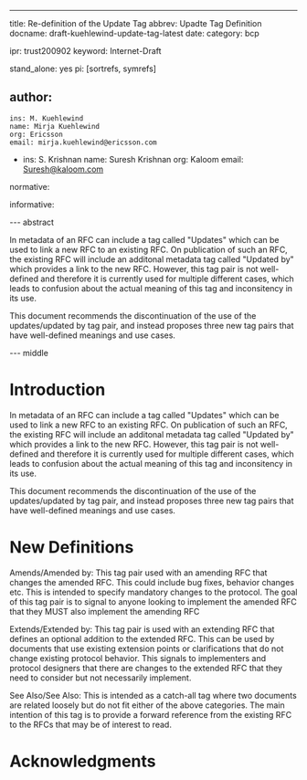 ---
title: Re-definition of the Update Tag
abbrev: Upadte Tag Definition
docname: draft-kuehlewind-update-tag-latest
date:
category: bcp

ipr: trust200902
keyword: Internet-Draft

stand_alone: yes
pi: [sortrefs, symrefs]

author:
  -
    ins: M. Kuehlewind
    name: Mirja Kuehlewind
    org: Ericsson
    email: mirja.kuehlewind@ericsson.com
  -
    ins: S. Krishnan
    name: Suresh Krishnan
    org: Kaloom
    email: Suresh@kaloom.com

normative:


informative:



--- abstract

In metadata of an RFC can include a tag called "Updates" which can be used to link a new RFC to an existing RFC. On publication of such an RFC, the existing RFC will include an additonal metadata tag called "Updated by" which provides a link to the new RFC. However, this tag pair is not well-defined and therefore it is currently used for multiple different cases, which leads to confusion about the actual meaning of this tag and inconsitency in its use.

This document recommends the discontinuation of the use of the updates/updated by tag pair, and instead proposes three new tag pairs that have well-defined meanings and use cases. 

--- middle

# Introduction

In metadata of an RFC can include a tag called "Updates" which can be used to link a new RFC to an existing RFC. On publication of such an RFC, the existing RFC will include an additonal metadata tag called "Updated by" which provides a link to the new RFC. However, this tag pair is not well-defined and therefore it is currently used for multiple different cases, which leads to confusion about the actual meaning of this tag and inconsitency in its use.

This document recommends the discontinuation of the use of the updates/updated by tag pair, and instead proposes three new tag pairs that have well-defined meanings and use cases. 

# New Definitions

Amends/Amended by: This tag pair used with an amending RFC that
changes the amended RFC. This could include bug fixes, behavior
changes etc. This is intended to specify mandatory changes to the
protocol. The goal of this tag pair is to signal to anyone looking to
implement the amended RFC that they MUST also implement the amending
RFC

Extends/Extended by: This tag pair is used with an extending RFC that
defines an optional addition to the extended RFC. This can be used by
documents that use existing extension points or clarifications that do
not change existing protocol behavior. This signals to implementers
and protocol designers that there are changes to the extended RFC that
they need to consider but not necessarily implement.

See Also/See Also: This is intended as a catch-all tag where two
documents are related loosely but do not fit either of the above
categories. The main intention of this tag is to provide a forward
reference from the existing RFC to the RFCs that may be of interest to
read.

# Acknowledgments

